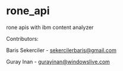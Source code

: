 # rone_api
rone apis with ibm content analyzer

Contributors:

Baris Sekerciler - sekercilerbaris@gmail.com


Guray Inan - gurayinan@windowslive.com
